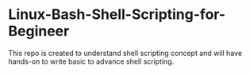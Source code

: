 # Linux-Bash-Shell-Scripting-for-Begineer
This repo is created to understand shell scripting concept and will have hands-on to write basic to advance shell scripting.
